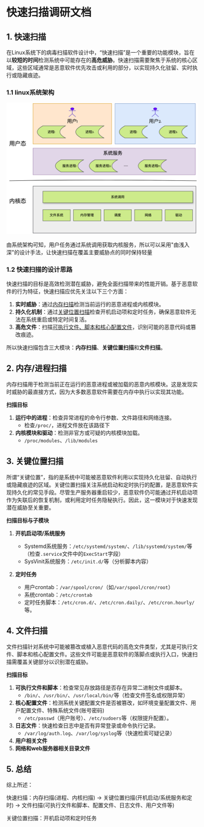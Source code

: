 # 快速扫描调研文档

## 1. 快速扫描

​		在Linux系统下的病毒扫描软件设计中，“快速扫描”是一个重要的功能模块，旨在以**较短的时间**检测系统中可能存在的**高危威胁**。快速扫描需要聚焦于系统的核心区域，这些区域通常是恶意软件优先攻击或利用的部分，以实现持久化驻留、实时执行或隐藏痕迹。

### 1.1 linux系统架构

<img src="source/images/%E5%85%B3%E9%94%AE%E4%BD%8D%E7%BD%AE%E6%89%AB%E6%8F%8F/eed5a6713e374f68b4ff57c728b3da72.png" alt="linux系统架构" style="zoom: 50%;" />

由系统架构可知，用户任务通过系统调用获取内核服务，所以可以采用"由浅入深"的设计手法，让快速扫描在覆盖主要威胁点的同时保持轻量

### 1.2 快速扫描的设计思路

快速扫描的目标是高效检测潜在威胁，避免全面扫描带来的性能开销。基于恶意软件的行为特征，快速扫描应优先关注以下三个方面：

1. **实时威胁**：通过<u>内存扫描</u>检测当前运行的恶意进程或内核模块。
2. **持久化机制**：通过<u>关键位置扫描</u>检查开机启动项和定时任务，确保恶意软件无法在系统重启或特定时间复活。
3. **高危文件**：扫描<u>可执行文件、脚本和核心配置文件</u>，识别可能的恶意代码或篡改痕迹。

所以快速扫描包含三大模块：**内存扫描**、**关键位置扫描**和**文件扫描**。



## 2. 内存/进程扫描

内存扫描用于检测当前正在运行的恶意进程或被加载的恶意内核模块。这是发现实时威胁的最直接方式，因为大多数恶意软件需要在内存中执行以实现其功能。

**扫描目标**

1. **运行中的进程**：检查异常进程的命令行参数、文件路径和网络连接。
   - 检查`/proc/`，进程文件放在该路径下
2. **内核模块和驱动**：检测非官方或可疑的内核模块加载。
   - `/proc/modules`、`/lib/modules`



## 3. 关键位置扫描

所谓“关键位置”，指的是系统中可能被恶意软件利用以实现持久化驻留、自动执行或隐藏痕迹的区域。关键位置扫描关注系统启动和定时执行的配置，是恶意软件实现持久化的常见手段。尽管生产服务器重启较少，恶意软件仍可能通过开机启动项作为失联后的恢复机制，或利用定时任务隐秘执行。因此，这一模块对于快速发现潜在威胁至关重要。

**扫描目标与子模块**

1. **开机启动项/系统服务**
   - Systemd系统服务：`/etc/systemd/system/`、`/lib/systemd/system/`等（检查`.service`文件中的`ExecStart`字段）
   - SysVinit系统服务：`/etc/init.d/`等（分析脚本内容）

2. **定时任务**
   - 用户crontab：`/var/spool/cron/`（如`/var/spool/cron/root`）
   - 系统crontab：`/etc/crontab`
   - 定时任务脚本：`/etc/cron.d/`、`/etc/cron.daily/`、`/etc/cron.hourly/`等。



## 4. 文件扫描

文件扫描针对系统中可能被篡改或植入恶意代码的高危文件类型，尤其是可执行文件、脚本和核心配置文件。这些文件可能是恶意软件的落脚点或执行入口，快速扫描需覆盖关键部分以识别潜在威胁。

**扫描目标**

1. **可执行文件和脚本**：检查常见存放路径是否存在异常二进制文件或脚本。
   - `/bin/`、`/usr/bin/`、`/usr/local/bin/`等（检查文件签名或权限异常）
2. **核心配置文件**：检测系统关键配置文件是否被篡改，如环境变量配置文件、用户配置文件、特殊系统文件(账号密码)
   - `/etc/passwd`（用户账号）、`/etc/sudoers`等（权限提升配置）。
3. **日志文件**：快速检查日志中是否有异常登录或命令执行记录。
   - `/var/log/auth.log`、`/var/log/syslog`等（快速检索可疑记录）
4. **用户相关文件**
5. **网络和web服务器相关目录文件**



## 5. 总结

综上所述：

快速扫描：内存扫描(进程、内核扫描) -> 关键位置扫描(开机启动/系统服务和定时) -> 文件扫描(可执行文件和脚本、配置文件、日志文件、用户文件等)

关键位置扫描：开机启动项和定时任务